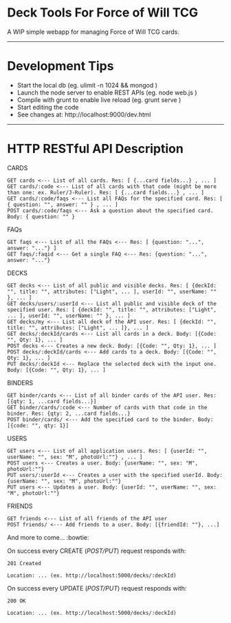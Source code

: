 Deck Tools For Force of Will TCG
===========

A WIP simple webapp for managing Force of Will TCG cards.

---- 
Development Tips
===========

  - Start the local db (eg. ulimit -n 1024 && mongod )
  - Launch the node server to enable REST APIs (eg. node web.js )
  - Compile with grunt to enable live reload (eg. grunt serve )
  - Start editing the code
  - See changes at: http://localhost:9000/dev.html
  
---- 
HTTP RESTful API Description
===========

CARDS

    GET cards <--- List of all cards. Res: [ {...card fields...} , ... ]
    GET cards/:code <--- List of all cards with that code (might be more than one: ex. Ruler/J-Ruler). Res: [ {...card fields...} , ... ]
    GET cards/:code/faqs <--- List all FAQs for the specified card. Res: [ { question: "", answer: "" } , ... ]
    POST cards/:code/faqs <--- Ask a question about the specified card. Body: { question: "" }
    
FAQs

    GET faqs <--- List of all the FAQs <--- Res: [ {question: "...", answer: "..."} ]
    GET faqs/:faqid <--- Get a single FAQ <--- Res: {question: "...", answer: "..."}

DECKS

    GET decks <--- List of all public and visible decks. Res: [ {deckId: "", title: "", attributes: ["Light", ... ], userId: "", userName: "" }, ... ]
    GET decks/users/:userId <--- List all public and visible deck of the specified user. Res: [ {deckId: "", title: "", attributes: ["Light", ... ], userId: "", userName: "" }, ... ]
    GET decks/my <--- List all deck of the API user. Res: [ {deckId: "", title: "", attributes: ["Light", ... ]}, ... ]
    GET decks/:deckId/cards <--- List all cards in a deck. Body: [{Code: "", Qty: 1}, ... ]
    POST decks <--- Creates a new deck. Body: [{Code: "", Qty: 1}, ... ]
    POST decks/:deckId/cards <--- Add cards to a deck. Body: [{Code: "", Qty: 1}, ... ]
    PUT decks/:deckId <--- Replace the selected deck with the input one. Body: [{Code: "", Qty: 1}, ... ]

BINDERS

    GET binder/cards <--- List of all binder cards of the API user. Res: [{qty: 1, ...card fields...}]
    GET binder/cards/:code <--- Number of cards with that code in the binder. Res: {qty: 2, ...card fields...}
    POST binder/cards/ <--- Add the specified card to the binder. Body: [{code: "", qty: 1}]

USERS

    GET users <--- List of all application users. Res: [ {userId: "", userName: "", sex: "M", photoUrl:""} , ... ]
    POST users <--- Creates a user. Body: {userName: "", sex: "M", photoUrl:""}
    PUT users/:userId <--- Creates a user with the specified userId. Body: {userName: "", sex: "M", photoUrl:""}
    PUT users <--- Updates a user. Body: {userId: "", userName: "", sex: "M", photoUrl:""}

FRIENDS

    GET friends <--- List of all friends of the API user
    POST friends/ <--- Add friends to a user. Body: [{friendId: ""}, ...] 

And more to come... :bowtie:


On success every CREATE (*POST/PUT*) request responds with:

    201 Created

    Location: ... (ex. http://localhost:5000/decks/:deckId)


On success every UPDATE (*POST/PUT*) request responds with:

    200 OK

    Location: ... (ex. http://localhost:5000/decks/:deckId)
